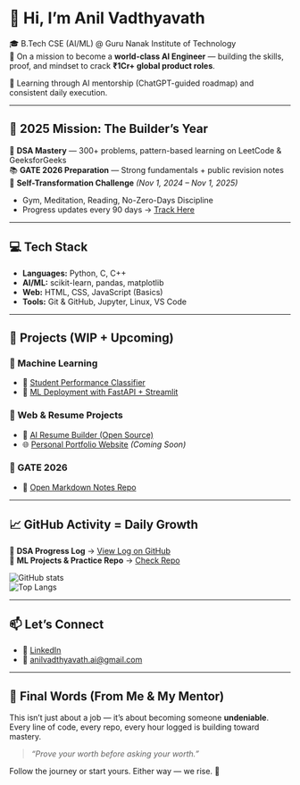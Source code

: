 # 👋 Hi, I’m Anil Vadthyavath

🎓 B.Tech CSE (AI/ML) @ Guru Nanak Institute of Technology  
🚀 On a mission to become a **world-class AI Engineer** — building the skills, proof, and mindset to crack **₹1Cr+ global product roles**.

🧠 Learning through AI mentorship (ChatGPT-guided roadmap) and consistent daily execution.

---

## 🎯 2025 Mission: The Builder’s Year

🧩 **DSA Mastery** — 300+ problems, pattern-based learning on LeetCode & GeeksforGeeks  
📚 **GATE 2026 Preparation** — Strong fundamentals + public revision notes  
💪 **Self-Transformation Challenge** *(Nov 1, 2024 – Nov 1, 2025)*  
- Gym, Meditation, Reading, No-Zero-Days Discipline  
- Progress updates every 90 days → [Track Here](#)

---

## 💻 Tech Stack

- **Languages:** Python, C, C++  
- **AI/ML:** scikit-learn, pandas, matplotlib  
- **Web:** HTML, CSS, JavaScript (Basics)  
- **Tools:** Git & GitHub, Jupyter, Linux, VS Code

---

## 🚀 Projects (WIP + Upcoming)

### 🎯 Machine Learning  
- 🧠 [Student Performance Classifier](#)  
- 🚀 [ML Deployment with FastAPI + Streamlit](#)

### 🧱 Web & Resume Projects  
- 💼 [AI Resume Builder (Open Source)](https://github.com/AnilVadthyavath/AI-Resume-Builder.git)  
- 🌐 [Personal Portfolio Website](#) *(Coming Soon)*  

### 📘 GATE 2026  
- 📝 [Open Markdown Notes Repo](#)

---

## 📈 GitHub Activity = Daily Growth

📌 **DSA Progress Log** → [View Log on GitHub](https://github.com/AnilVadthyavath/dsa-daily-log.git)  
📌 **ML Projects & Practice Repo** → [Check Repo](https://github.com/AnilVadthyavath/EngageAI-Classroom.git)

![GitHub stats](https://github-readme-stats.vercel.app/api?username=AnilVadthyavath&show_icons=true&theme=radical)  
![Top Langs](https://github-readme-stats.vercel.app/api/top-langs/?username=AnilVadthyavath&layout=compact&theme=radical)

---

## 📫 Let’s Connect

- 🔗 [LinkedIn](https://www.linkedin.com/in/vadthyavathanil/)  
- 📧 anilvadthyavath.ai@gmail.com  

---

## 🧢 Final Words (From Me & My Mentor)

This isn’t just about a job — it’s about becoming someone **undeniable**.  
Every line of code, every repo, every hour logged is building toward mastery.  
> *“Prove your worth before asking your worth.”*

Follow the journey or start yours. Either way — we rise. 🚀
